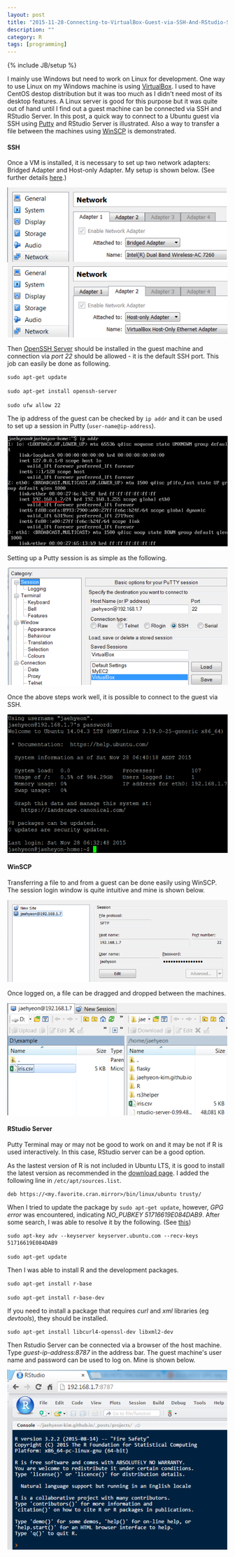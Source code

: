 ```yaml
---
layout: post
title: "2015-11-28-Connecting-to-VirtualBox-Guest-via-SSH-And-RStudio-Server"
description: ""
category: R
tags: [programming]
---
```

{% include JB/setup %}

I mainly use Windows but need to work on Linux for development. One way to use Linux on my Windows machine is using [VirtualBox](https://www.virtualbox.org/). I used to have CentOS destop distribution but it was too much as I didn't need most of its desktop features. A Linux server is good for this purpose but it was quite out of hand until I find out a guest machine can be connected via SSH and RStudio Server. In this post, a quick way to connect to a Ubuntu guest via SSH using [Putty](http://www.chiark.greenend.org.uk/~sgtatham/putty/download.html) and RStudio Server is illustrated. Also a way to transfer a file between the machines using [WinSCP](http://winscp.net/eng/index.php) is demonstrated.

#### SSH

Once a VM is installed, it is necessary to set up two network adapters: Bridged Adapter and Host-only Adapter. My setup is shown below. (See further details [here](https://www.ulyaoth.net/resources/tutorial-ssh-into-a-virtualbox-linux-guest-from-your-host.35/).)

![center](/figs/2015-11-28-Connecting-to-VirtualBox-Guest-via-SSH-And-RStudio-Server/vm_network.png)

Then [OpenSSH Server](https://help.ubuntu.com/lts/serverguide/openssh-server.html) should be installed in the guest machine and connection via _port 22_ should be allowed - it is the default SSH port. This job can easily be done as following.

```
sudo apt-get update

sudo apt-get install openssh-server

sudo ufw allow 22
```

The ip address of the guest can be checked by `ip addr` and it can be used to set up a session in Putty (`user-name@ip-address`).

![center](/figs/2015-11-28-Connecting-to-VirtualBox-Guest-via-SSH-And-RStudio-Server/ip_addr.png)

Setting up a Putty session is as simple as the following.

![center](/figs/2015-11-28-Connecting-to-VirtualBox-Guest-via-SSH-And-RStudio-Server/putty.png)

Once the above steps work well, it is possible to connect to the guest via SSH.

![center](/figs/2015-11-28-Connecting-to-VirtualBox-Guest-via-SSH-And-RStudio-Server/putty_terminal.png)

#### WinSCP

Transferring a file to and from a guest can be done easily using WinSCP. The session login window is quite intuitive and mine is shown below.

![center](/figs/2015-11-28-Connecting-to-VirtualBox-Guest-via-SSH-And-RStudio-Server/winscp.png)

Once logged on, a file can be dragged and dropped between the machines.

![center](/figs/2015-11-28-Connecting-to-VirtualBox-Guest-via-SSH-And-RStudio-Server/winscp_transfer.png)

#### RStudio Server

Putty Terminal may or may not be good to work on and it may be not if R is used interactively. In this case, RStudio server can be a good option.

As the lastest version of R is not included in Ubuntu LTS, it is good to install the latest version as recommended in the [download page](https://www.rstudio.com/products/rstudio/download-server/). I added the following line in `/etc/apt/sources.list`.

```
deb https://<my.favorite.cran.mirror>/bin/linux/ubuntu trusty/
```

When I tried to update the package by `sudo apt-get update`, however, _GPG error_  was encountered, indicating *NO_PUBKEY 51716619E084DAB9*. After some search, I was able to resolve it by the following. (See [this](http://ubuntuforums.org/showthread.php?t=1869890))

```
sudo apt-key adv --keyserver keyserver.ubuntu.com --recv-keys 51716619E084DAB9

sudo apt-get update
```

Then I was able to install R and the development packages.

```
sudo apt-get install r-base

sudo apt-get install r-base-dev
```

If you need to install a package that requires *curl* and *xml* libraries (eg *devtools*), they should be installed.

```
sudo apt-get install libcurl4-openssl-dev libxml2-dev
```

Then Rstudio Server can be connected via a browser of the host machine. Type *guest-ip-address:8787* in the address bar. The guest machine's user name and password can be used to log on. Mine is shown below.

![center](/figs/2015-11-28-Connecting-to-VirtualBox-Guest-via-SSH-And-RStudio-Server/rstudio.png)
